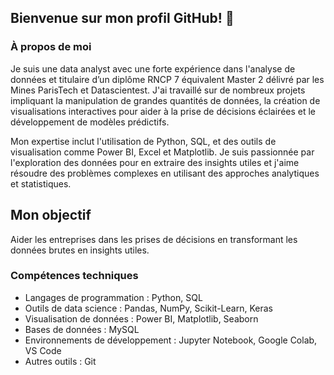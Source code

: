 ## Bienvenue sur mon profil GitHub! 👋

### À propos de moi

Je suis une data analyst avec une forte expérience dans l'analyse de données et titulaire d’un diplôme RNCP 7 équivalent Master 2 délivré par les Mines ParisTech et Datascientest. J'ai travaillé sur de nombreux projets impliquant la manipulation de grandes quantités de données, la création de visualisations interactives pour aider à la prise de décisions éclairées et le développement de modèles prédictifs.

Mon expertise inclut l'utilisation de Python, SQL, et des outils de visualisation comme Power BI, Excel et Matplotlib. Je suis passionnée par l'exploration des données pour en extraire des insights utiles et j'aime résoudre des problèmes complexes en utilisant des approches analytiques et statistiques.

## Mon objectif
Aider les entreprises dans les prises de décisions en transformant les données brutes en insights utiles.

### Compétences techniques
- Langages de programmation : Python, SQL
- Outils de data science : Pandas, NumPy, Scikit-Learn, Keras
- Visualisation de données : Power BI, Matplotlib, Seaborn
- Bases de données : MySQL
- Environnements de développement : Jupyter Notebook, Google Colab, VS Code
- Autres outils : Git

<!--
**SylviaPokam89/SylviaPokam89** is a ✨ _special_ ✨ repository because its `README.md` (this file) appears on your GitHub profile.

Here are some ideas to get you started:

- 🔭 I’m currently working on ...
- 🌱 I’m currently learning ...
- 👯 I’m looking to collaborate on ...
- 🤔 I’m looking for help with ...
- 💬 Ask me about ...
- 📫 How to reach me: ...
- 😄 Pronouns: ...
- ⚡ Fun fact: ...
-->
